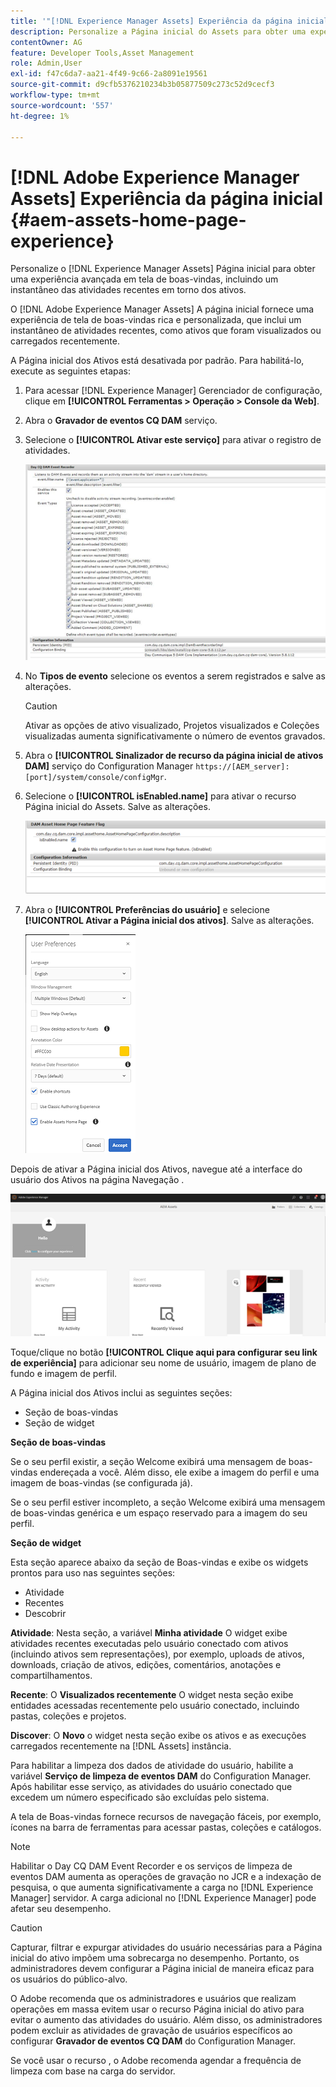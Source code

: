 ```yaml
---
title: '"[!DNL Experience Manager Assets] Experiência da página inicial"'
description: Personalize a Página inicial do Assets para obter uma experiência rica em tela de boas-vindas, incluindo um instantâneo das atividades recentes em torno dos ativos.
contentOwner: AG
feature: Developer Tools,Asset Management
role: Admin,User
exl-id: f47c6da7-aa21-4f49-9c66-2a8091e19561
source-git-commit: d9cfb5376210234b3b05877509c273c52d9cecf3
workflow-type: tm+mt
source-wordcount: '557'
ht-degree: 1%

---
```


# [!DNL Adobe Experience Manager Assets] Experiência da página inicial {#aem-assets-home-page-experience}

Personalize o [!DNL Experience Manager Assets] Página inicial para obter uma experiência avançada em tela de boas-vindas, incluindo um instantâneo das atividades recentes em torno dos ativos.

O [!DNL Adobe Experience Manager Assets] A página inicial fornece uma experiência de tela de boas-vindas rica e personalizada, que inclui um instantâneo de atividades recentes, como ativos que foram visualizados ou carregados recentemente.

A Página inicial dos Ativos está desativada por padrão. Para habilitá-lo, execute as seguintes etapas:

1. Para acessar [!DNL Experience Manager] Gerenciador de configuração, clique em **[!UICONTROL Ferramentas > Operação > Console da Web]**.
1. Abra o **Gravador de eventos CQ DAM** serviço.
1. Selecione o **[!UICONTROL Ativar este serviço]** para ativar o registro de atividades.

   ![chlimage_1-250](assets/chlimage_1-250.png)

1. No **Tipos de evento** selecione os eventos a serem registrados e salve as alterações.

   >[!CAUTION]
   >
   >Ativar as opções de ativo visualizado, Projetos visualizados e Coleções visualizadas aumenta significativamente o número de eventos gravados.

1. Abra o **[!UICONTROL Sinalizador de recurso da página inicial de ativos DAM]** serviço do Configuration Manager `https://[AEM_server]:[port]/system/console/configMgr`.
1. Selecione o **[!UICONTROL isEnabled.name]** para ativar o recurso Página inicial do Assets. Salve as alterações.

   ![chlimage_1-251](assets/chlimage_1-251.png)

1. Abra o **[!UICONTROL Preferências do usuário]** e selecione **[!UICONTROL Ativar a Página inicial dos ativos]**. Salve as alterações.

   ![user_preferences](assets/user_preferences.png)

Depois de ativar a Página inicial dos Ativos, navegue até a interface do usuário dos Ativos na página Navegação .

![home_page](assets/home_page.png)

Toque/clique no botão **[!UICONTROL Clique aqui para configurar seu link de experiência]** para adicionar seu nome de usuário, imagem de plano de fundo e imagem de perfil.

A Página inicial dos Ativos inclui as seguintes seções:

* Seção de boas-vindas
* Seção de widget

**Seção de boas-vindas**

Se o seu perfil existir, a seção Welcome exibirá uma mensagem de boas-vindas endereçada a você. Além disso, ele exibe a imagem do perfil e uma imagem de boas-vindas (se configurada já).

Se o seu perfil estiver incompleto, a seção Welcome exibirá uma mensagem de boas-vindas genérica e um espaço reservado para a imagem do seu perfil.

**Seção de widget**

Esta seção aparece abaixo da seção de Boas-vindas e exibe os widgets prontos para uso nas seguintes seções:

* Atividade
* Recentes
* Descobrir

**Atividade**: Nesta seção, a variável **Minha atividade** O widget exibe atividades recentes executadas pelo usuário conectado com ativos (incluindo ativos sem representações), por exemplo, uploads de ativos, downloads, criação de ativos, edições, comentários, anotações e compartilhamentos.

**Recente**: O **Visualizados recentemente** O widget nesta seção exibe entidades acessadas recentemente pelo usuário conectado, incluindo pastas, coleções e projetos.

**Discover**: O **Novo** o widget nesta seção exibe os ativos e as execuções carregados recentemente na [!DNL Assets] instância.

Para habilitar a limpeza dos dados de atividade do usuário, habilite a variável **Serviço de limpeza de eventos DAM** do Configuration Manager. Após habilitar esse serviço, as atividades do usuário conectado que excedem um número especificado são excluídas pelo sistema.

A tela de Boas-vindas fornece recursos de navegação fáceis, por exemplo, ícones na barra de ferramentas para acessar pastas, coleções e catálogos.

>[!NOTE]
>
>Habilitar o Day CQ DAM Event Recorder e os serviços de limpeza de eventos DAM aumenta as operações de gravação no JCR e a indexação de pesquisa, o que aumenta significativamente a carga no [!DNL Experience Manager] servidor. A carga adicional no [!DNL Experience Manager] pode afetar seu desempenho.

>[!CAUTION]
>
>Capturar, filtrar e expurgar atividades do usuário necessárias para a Página inicial do ativo impõem uma sobrecarga no desempenho. Portanto, os administradores devem configurar a Página inicial de maneira eficaz para os usuários do público-alvo.
>
>O Adobe recomenda que os administradores e usuários que realizam operações em massa evitem usar o recurso Página inicial do ativo para evitar o aumento das atividades do usuário. Além disso, os administradores podem excluir as atividades de gravação de usuários específicos ao configurar **Gravador de eventos CQ DAM** do Configuration Manager.
>
>Se você usar o recurso , o Adobe recomenda agendar a frequência de limpeza com base na carga do servidor.
